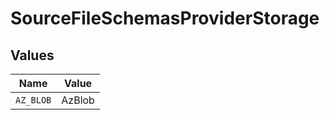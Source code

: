 # SourceFileSchemasProviderStorage


## Values

| Name      | Value     |
| --------- | --------- |
| `AZ_BLOB` | AzBlob    |